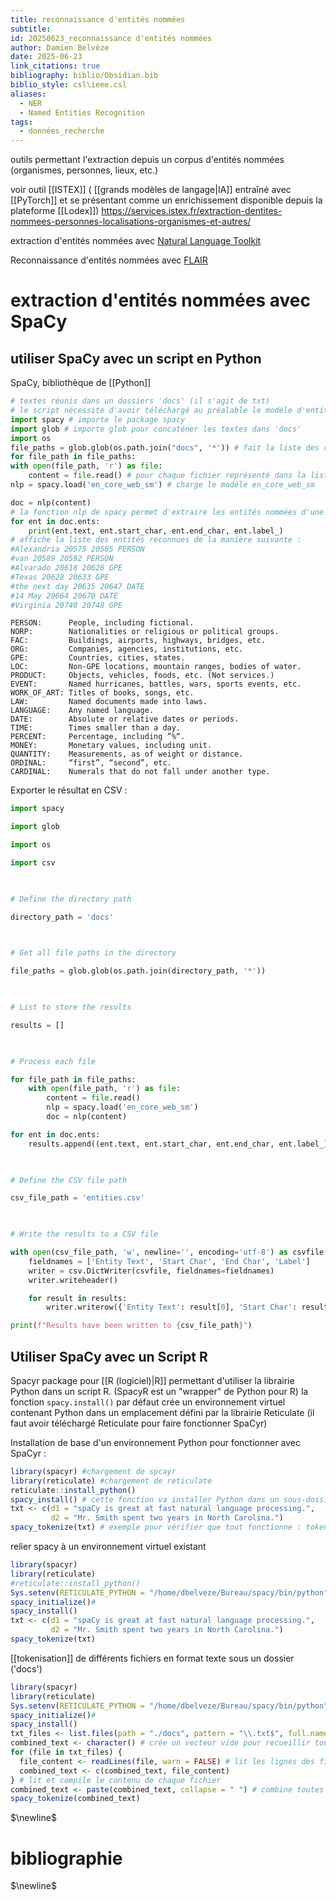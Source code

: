 ```yaml
---
title: reconnaissance d'entités nommées
subtitle: 
id: 20250623_reconnaissance d'entités nommées
author: Damien Belvèze
date: 2025-06-23
link_citations: true
bibliography: biblio/Obsidian.bib
biblio_style: csl\ieee.csl
aliases:
  - NER
  - Named Entities Recognition
tags:
  - données_recherche
---
```

outils permettant l'extraction depuis un corpus d'entités nommées (organismes, personnes, lieux, etc.)

voir outil [[ISTEX]] ( [[grands modèles de langage|IA]] entraîné avec [[PyTorch]] et se présentant comme un enrichissement disponible depuis la plateforme [[Lodex]])
https://services.istex.fr/extraction-dentites-nommees-personnes-localisations-organismes-et-autres/

extraction d'entités nommées avec [Natural Language Toolkit](https://www.nltk.org)

Reconnaissance d'entités nommées avec [FLAIR](https://github.com/flairNLP/flair)

# extraction d'entités nommées avec SpaCy 

## utiliser SpaCy avec un script en Python

SpaCy, bibliothèque de [[Python]]

```python
# textes réunis dans un dossiers 'docs' (il s'agit de txt)
# le script nécessite d'avoir téléchargé au préalable le modèle d'entités nommées pour la langue anglais (python3 -m spacy download en_core_web_sm)
import spacy # importe le package spacy
import glob # importe glob pour concaténer les textes dans 'docs'
import os
file_paths = glob.glob(os.path.join("docs", '*')) # fait la liste des chemins des fichiers présents dans 'docs'
for file_path in file_paths:
with open(file_path, 'r') as file:
	content = file.read() # pour chaque fichier représenté dans la liste des chemins, lit le contenu et l'envoi dans 'content'
nlp = spacy.load('en_core_web_sm') # charge le modèle en_core_web_sm 

doc = nlp(content)
# la fonction nlp de spacy permet d'extraire les entités nommées d'une chaîne de caractères, en l'occurrence celle qui est issue de l'addition de tous les caractères que comportent les différents fichiers
for ent in doc.ents:
	print(ent.text, ent.start_char, ent.end_char, ent.label_)
# affiche la liste des entités reconnues de la manière suivante : 
#Alexandria 20575 20585 PERSON
#van 20589 20592 PERSON
#Alvarado 20618 20626 GPE
#Texas 20628 20633 GPE
#the next day 20635 20647 DATE
#14 May 20664 20670 DATE
#Virginia 20740 20748 GPE
```

```
PERSON:      People, including fictional.
NORP:        Nationalities or religious or political groups.
FAC:         Buildings, airports, highways, bridges, etc.
ORG:         Companies, agencies, institutions, etc.
GPE:         Countries, cities, states.
LOC:         Non-GPE locations, mountain ranges, bodies of water.
PRODUCT:     Objects, vehicles, foods, etc. (Not services.)
EVENT:       Named hurricanes, battles, wars, sports events, etc.
WORK_OF_ART: Titles of books, songs, etc.
LAW:         Named documents made into laws.
LANGUAGE:    Any named language.
DATE:        Absolute or relative dates or periods.
TIME:        Times smaller than a day.
PERCENT:     Percentage, including ”%“.
MONEY:       Monetary values, including unit.
QUANTITY:    Measurements, as of weight or distance.
ORDINAL:     “first”, “second”, etc.
CARDINAL:    Numerals that do not fall under another type.
```


Exporter le résultat en CSV : 

```python
import spacy

import glob

import os

import csv

  

# Define the directory path

directory_path = 'docs'

  

# Get all file paths in the directory

file_paths = glob.glob(os.path.join(directory_path, '*'))

  

# List to store the results

results = []

  

# Process each file

for file_path in file_paths:
	with open(file_path, 'r') as file:
		content = file.read()
		nlp = spacy.load('en_core_web_sm')
		doc = nlp(content)

for ent in doc.ents:
	results.append((ent.text, ent.start_char, ent.end_char, ent.label_))

  

# Define the CSV file path

csv_file_path = 'entities.csv'

  

# Write the results to a CSV file

with open(csv_file_path, 'w', newline='', encoding='utf-8') as csvfile:
	fieldnames = ['Entity Text', 'Start Char', 'End Char', 'Label']
	writer = csv.DictWriter(csvfile, fieldnames=fieldnames)
	writer.writeheader()

	for result in results:
		writer.writerow({'Entity Text': result[0], 'Start Char': result[1], 'End Char': result[2], 'Label': result[3]})

print(f"Results have been written to {csv_file_path}")
```

## Utiliser SpaCy avec un Script R

Spacyr package pour [[R (logiciel)|R]] permettant d'utiliser la librairie Python dans un script R. (SpacyR est un "wrapper" de Python pour R)
la fonction ``spacy.install()`` par défaut crée un environnement virtuel contenant Python dans un emplacement défini par la librairie Reticulate (il faut avoir téléchargé Reticulate pour faire fonctionner SpaCyr)

Installation de base d'un environnement Python pour fonctionner avec SpaCyr : 

```r
library(spacyr) #chargement de spcayr
library(reticulate) #chargement de reticulate
reticulate::install_python()
spacy_install() # cette fonction va installer Python dans un sous-dossier de reticulate : /home/dbelveze/.local/share/r-reticulate/pyenv/bin/pyenv update
txt <- c(d1 = "spaCy is great at fast natural language processing.",
         d2 = "Mr. Smith spent two years in North Carolina.")
spacy_tokenize(txt) # exemple pour vérifier que tout fonctionne : tokenisation de deux phrases
```

relier spacy à un environnement virtuel existant

```r
library(spacyr)
library(reticulate)
#reticulate::install_python()
Sys.setenv(RETICULATE_PYTHON = "/home/dbelveze/Bureau/spacy/bin/python") # needs to point to python binary
spacy_initialize()#
spacy_install()
txt <- c(d1 = "spaCy is great at fast natural language processing.",
         d2 = "Mr. Smith spent two years in North Carolina.")
spacy_tokenize(txt)
```

[[tokenisation]] de différents fichiers en format texte sous un dossier ('docs')

```r
library(spacyr)
library(reticulate)
Sys.setenv(RETICULATE_PYTHON = "/home/dbelveze/Bureau/spacy/bin/python") # needs to point to python binary
spacy_initialize()#
spacy_install()
txt_files <- list.files(path = "./docs", pattern = "\\.txt$", full.names = TRUE) # crée une liste de fichiers textes à partir de ceux qui sont dans le dossier docs et qui ont pour extension text, récupère leur nom complet
combined_text <- character() # crée un vecteur vide pour recueillir tous les caractères issus des fichiers sous le dossier docs
for (file in txt_files) {
  file_content <- readLines(file, warn = FALSE) # lit les lignes des fichiers de la liste txt_files
  combined_text <- c(combined_text, file_content)
} # lit et compile le contenu de chaque fichier
combined_text <- paste(combined_text, collapse = " ") # combine toutes les lignes dans une seule chaîne de caractères
spacy_tokenize(combined_text)
```
$\newline$
# bibliographie
$\newline$






